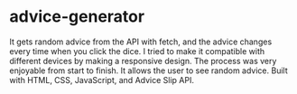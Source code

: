 # advice-generator

It gets random advice from the API with fetch, and the advice changes every time when you click the dice. I tried to make it compatible with different 
devices by making a responsive design. The process was very enjoyable from start to finish.
It allows the user to see random advice.
Built with HTML, CSS, JavaScript, and Advice Slip API.
